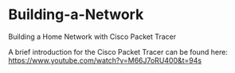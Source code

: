 # Building-a-Network
Building a Home Network with Cisco Packet Tracer

A brief introduction for the Cisco Packet Tracer can be found here:
https://www.youtube.com/watch?v=M66J7oRU400&t=94s
